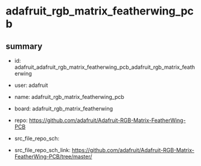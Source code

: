 # adafruit_rgb_matrix_featherwing_pcb
 
## summary 
* id: adafruit_adafruit_rgb_matrix_featherwing_pcb_adafruit_rgb_matrix_featherwing
* user: adafruit
* name: adafruit_rgb_matrix_featherwing_pcb
* board: adafruit_rgb_matrix_featherwing
* repo: https://github.com/adafruit/Adafruit-RGB-Matrix-FeatherWing-PCB



* src_file_repo_sch: 
* src_file_repo_sch_link: https://github.com/adafruit/Adafruit-RGB-Matrix-FeatherWing-PCB/tree/master/




